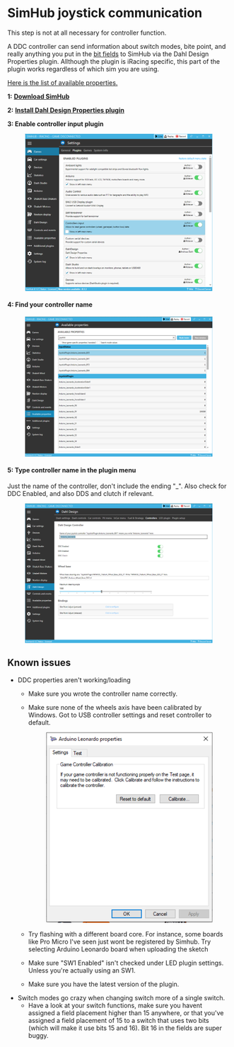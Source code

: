 # SimHub joystick communication

This step is not at all necessary for controller function.

A DDC controller can send information about switch modes, bite point, and really anything you put in the [bit fields](../3.-coding/advanced/field-placement.md) to SimHub via the Dahl Design Properties plugin. Allthough the plugin is iRacing specific, this part of the plugin works regardless of which sim you are using.&#x20;

[Here is the list of available properties.](https://dahl-design.gitbook.io/properties/properties/ddc)

**1:** [**Download SimHub**](https://www.simhubdash.com/download-2/)

**2:** [**Install Dahl Design Properties plugin**](https://dahl-design.gitbook.io/properties/introduction/install)

**3: Enable controller input plugin**

<figure><img src="../.gitbook/assets/image (1) (1) (1) (1) (1) (1) (1) (1).png" alt=""><figcaption></figcaption></figure>

#### 4: Find your controller name

<figure><img src="../.gitbook/assets/image (2) (1) (2).png" alt=""><figcaption></figcaption></figure>

#### 5: Type controller name in the plugin menu

Just the name of the controller, don't include the ending "\_". Also check for DDC Enabled, and also DDS and clutch if relevant.

<figure><img src="../.gitbook/assets/image (4) (1) (2).png" alt=""><figcaption></figcaption></figure>

## Known issues

* DDC properties aren't working/loading
  * Make sure you wrote the controller name correctly.
  *   Make sure none of the wheels axis have been calibrated by Windows. Got to USB controller settings and reset controller to default.

      <figure><img src="../.gitbook/assets/image (5) (2) (1).png" alt=""><figcaption></figcaption></figure>
  * Try flashing with a different board core. For instance, some boards like Pro Micro I've seen just wont be registered by Simhub. Try selecting Arduino Leonardo board when uploading the sketch
  * Make sure "SW1 Enabled" isn't checked under LED plugin settings. Unless you're actually using an SW1.&#x20;
  * Make sure you have the latest version of the plugin.
* Switch modes go crazy when changing switch more of a single switch.
  * Have a look at your switch functions, make sure you havent assigned a field placement higher than 15 anywhere, or that you've assigned a field placement of 15 to a switch that uses two bits (which will make it use bits 15 and 16). Bit 16 in the fields are super buggy.

